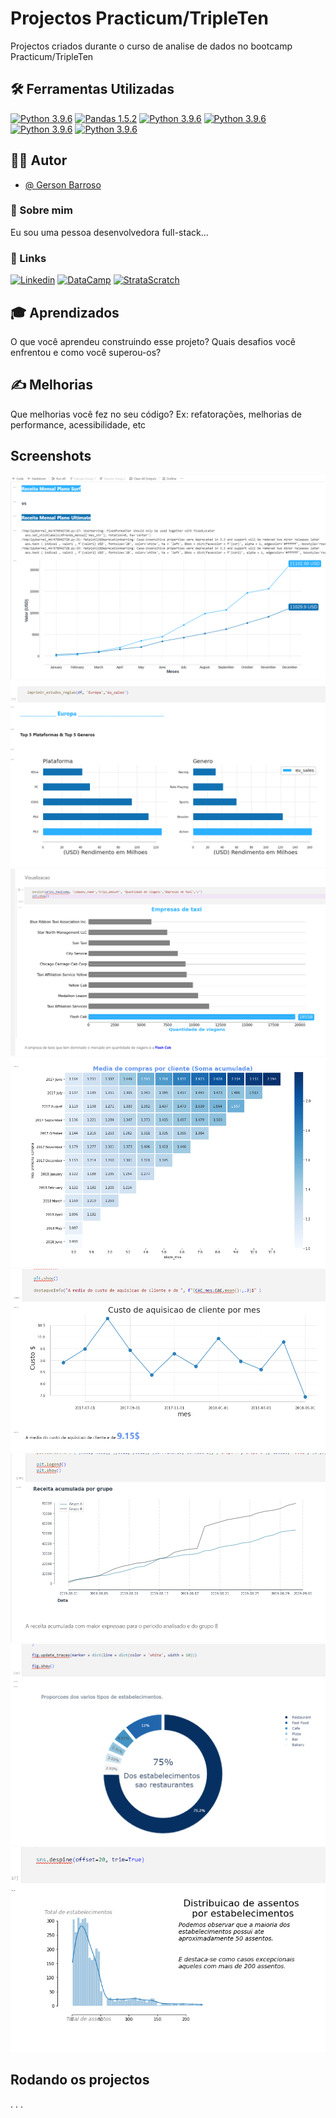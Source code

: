# Projectos Practicum/TripleTen

Projectos criados durante o curso de analise de dados no bootcamp Practicum/TripleTen

## 🛠 Ferramentas Utilizadas

[![Python 3.9.6](https://img.shields.io/badge/Python_v3.9.6-3776AB?style=for-the-badge&logo=python)](https://www.python.org/downloads/release/python-396/)  [![Pandas 1.5.2](https://img.shields.io/badge/Pandas_v1.5.2-150458?style=for-the-badge&logo=pandas)](https://pypi.org/project/pandas/1.5.2/)  [![Python 3.9.6](https://img.shields.io/badge/Numpy_v3.9.6-013243?style=for-the-badge&logo=Numpy)](https://www.python.org/downloads/release/python-396/)  [![Python 3.9.6](https://img.shields.io/badge/Jupyter_v3.9.6-F37626?style=for-the-badge&logo=jupyter)](https://www.python.org/downloads/release/python-396/)  [![Python 3.9.6](https://img.shields.io/badge/Plotly_v3.9.6-3F4F75?style=for-the-badge&logo=plotly)](https://www.python.org/downloads/release/python-396/)  [![Python 3.9.6](https://img.shields.io/badge/Seaborn_v3.9.6-gray?style=for-the-badge)](https://www.python.org/downloads/release/python-396/)

## 👨‍💻 Autor

- [@ Gerson Barroso](https://www.github.com/octokatherine)

### 🚀 Sobre mim

Eu sou uma pessoa desenvolvedora full-stack...

### 🔗 Links

[![Linkedin](https://img.shields.io/badge/Gerson_Barroso-0A66C2?style=for-the-badge&logo=linkedin&logoColor=white)](https://www.linkedin.com/in/gerson-barroso-424918128/)
[![DataCamp](https://img.shields.io/badge/datacamp-03EF62?style=for-the-badge&logo=datacamp&logoColor=white)](https://www.datacamp.com/portfolio/gersonbarroso)
[![StrataScratch](https://img.shields.io/badge/StrataScratch-00a699?style=for-the-badge)](https://platform.stratascratch.com/user/gb)

## 🎓 Aprendizados

O que você aprendeu construindo esse projeto? Quais desafios você enfrentou e como você superou-os?

## ✍️ Melhorias

Que melhorias você fez no seu código? Ex: refatorações, melhorias de performance, acessibilidade, etc

## Screenshots

![Projecto 4](screenshots/proj4.png)
![Projecto 5](screenshots/proj5.png)
![Projecto 6](screenshots/proj6.png)
![Projecto 7](screenshots/proj7.png)
![Projecto 7_2](screenshots/proj7_2.png)
![Projecto 8](screenshots/proj8.png)
![Projecto 9](screenshots/proj9.png)
![Projecto 9](screenshots/proj9_1.png)

## Rodando os projectos

. . .